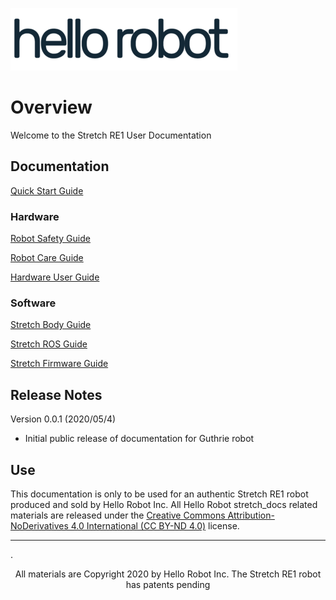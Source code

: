 ![](images/hello_robot_large_rs.png)

# Overview
Welcome to the Stretch RE1 User Documentation

## Documentation

[Quick Start Guide](quick_start_guide.md) 

### Hardware

[Robot Safety Guide](robot_safety_guide.md)

[Robot Care Guide](robot_care_guide.md)

[Hardware User Guide](hardware_user_guide.md)

### Software

[Stretch Body Guide](stretch_body_guide.md)

[Stretch ROS Guide](stretch_ros_guide.md)

[Stretch Firmware Guide](https://github.com/hello-robot/stretch_firmware)

## Release Notes
Version 0.0.1 (2020/05/4)

 * Initial public release of documentation for Guthrie robot

## Use

This documentation is only to be used for an authentic Stretch RE1 robot produced and sold by Hello Robot Inc. All Hello Robot stretch_docs related materials are released under the [Creative Commons Attribution-NoDerivatives 4.0 International (CC BY-ND 4.0)](https://creativecommons.org/licenses/by-nd/4.0) license.



------
.<div align="center"> All materials are Copyright 2020 by Hello Robot Inc. The Stretch RE1 robot has patents pending</div>
